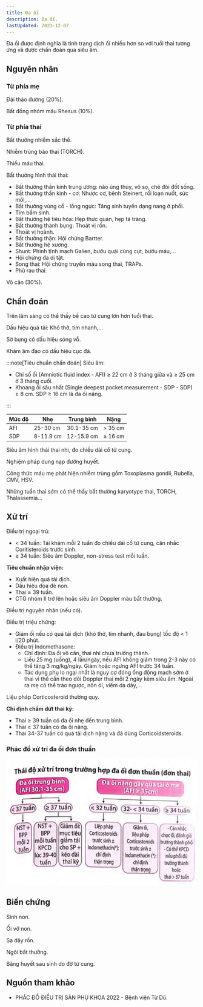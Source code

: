 ```yaml
---
title: Đa ối
description: Đa ối.
lastUpdated: 2023-12-07
---
```


Đa ối được định nghĩa là tình trạng dịch ối nhiều hơn so với tuổi thai tương ứng và được chẩn đoán qua siêu âm.

## Nguyên nhân

### Từ phía mẹ

Đái tháo đường (20%).

Bất đồng nhóm máu Rhesus (10%).

### Từ phía thai

Bất thường nhiễm sắc thể.

Nhiễm trùng bào thai (TORCH).

Thiếu máu thai.

Bất thường hình thái thai:

- Bất thường thần kinh trung ương: não úng thủy, vô sọ, chẻ đôi đốt sống.
- Bất thường thần kinh - cơ: Nhược cơ, bệnh Steinert, rối loạn nuốt, sức môi,...
- Bất thường vùng cổ - lồng ngực: Tăng sinh tuyến dạng nang ở phổi.
- Tim bẩm sinh.
- Bất thường hệ tiêu hóa: Hẹp thực quản, hẹp tá tràng.
- Bất thường thành bụng: Thoát vị rốn.
- Thoát vị hoành.
- Bất thường thận: Hội chứng Bartter.
- Bất thường hệ xương.
- Shunt: Phình tĩnh mạch Galien, bướu quái cùng cụt, bướu máu,...
- Hội chứng đa dị tật.
- Song thai: Hội chứng truyền máu song thai, TRAPs.
- Phù rau thai.

Vô căn (30%).

## Chẩn đoán

Trên lâm sàng có thể thấy bề cao tử cung lớn hơn tuổi thai.

Dấu hiệu quá tải: Khó thở, tim nhanh,...

Sờ bụng có dấu hiệu sóng vỗ.

Khám âm đạo có dấu hiệu cục đá.

:::note[Tiêu chuẩn chẩn đoán]
Siêu âm:

- Chỉ số ối (Amniotic fluid index - AFI) &ge; 22 cm ở 3 tháng giữa và &ge; 25 cm ở 3 tháng cuối.
- Khoang ối sâu nhất (Single deepest pocket measurement - SDP - SDP) &ge; 8 cm. SDP &ge; 16 cm là đa ối nặng.

:::

| Mức độ | Nhẹ       | Trung bình | Nặng       |
| ------ | --------- | ---------- | ---------- |
| AFI    | 25-30 cm  | 30.1-35 cm | > 35 cm    |
| SDP    | 8-11.9 cm | 12-15.9 cm | &ge; 16 cm |

Siêu âm hình thái thai nhi, đo chiều dài cổ tử cung.

Nghiệm pháp dung nạp đường huyết.

Công thức máu mẹ phát hiện nhiễm trùng gồm Toxoplasma gondii, Rubella, CMV, HSV.

Những tuần thai sớm có thể thấy bất thường karyotype thai, TORCH, Thalassemia...

## Xử trí

Điều trị ngoại trú:

- < 34 tuần: Tái khám mỗi 2 tuần đo chiều dài cổ tử cung, cân nhắc Coritisteroids trước sinh.
- &ge; 34 tuần: Siêu âm Doppler, non-stress test mỗi tuần.

**Tiêu chuẩn nhập viện:**

- Xuất hiện quá tải dịch.
- Dấu hiệu dọa đẻ non.
- Thai &ge; 39 tuần.
- CTG nhóm II trở lên hoặc siêu âm Doppler màu bất thường.

Điều trị nguyên nhân (nếu có).

Điều trị triệu chứng:

- Giảm ối nếu có quá tải dịch (khó thở, tim nhanh, đau bụng) tốc độ < 1 l/20 phút.
- Điều trị Indomethasone:
  - Chỉ định: Đa ối vô căn, thai nhi chưa trưởng thành.
  - Liều 25 mg (uống), 4 lần/ngày, nếu AFI không giảm trong 2-3 này có thể tăng 3 mg/kg/ngày. Giảm hoặc ngưng AFI trước 34 tuần.
  - Tác dụng phụ lo ngại nhất là nguy cơ đóng ống động mạch sớm ở thai vì thế cần theo dõi Doppler thai mỗi 2 ngày kèm siêu âm. Ngoài ra mẹ có thể trào ngược, nôn ói, viêm dạ dày,...

Liệu pháp Corticosteroid thường quy.

**Chỉ định chấm dứt thai kỳ:**

- Thai &ge; 39 tuần có đa ối nhẹ đến trung bình.
- Thai &ge; 37 tuần có đa ối nặng.
- Thai 34-37 tuần có quá tải dịch nặng và đã dùng Corticoidsteroids.

### Phác đồ xử trí đa ối đơn thuần

![Phác đồ xử trí đa ối đơn thuần](../../../assets/san-khoa/da-oi/phac-do-da-oi-don-thuan.png)

## Biến chứng

Sinh non.

Ối vỡ non.

Sa dây rốn.

Ngôi bất thường.

Băng huyết sau sinh do đờ tử cung.

## Nguồn tham khảo

- PHÁC ĐỒ ĐIỀU TRỊ SẢN PHỤ KHOA 2022 - Bệnh viện Từ Dũ.
